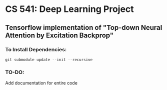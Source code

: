 # CS 541: Deep Learning Project
## Tensorflow implementation of "Top-down Neural Attention by Excitation Backprop"

### To Install Dependencies:

`git submodule update --init --recursive`


### TO-DO:

Add documentation for entire code